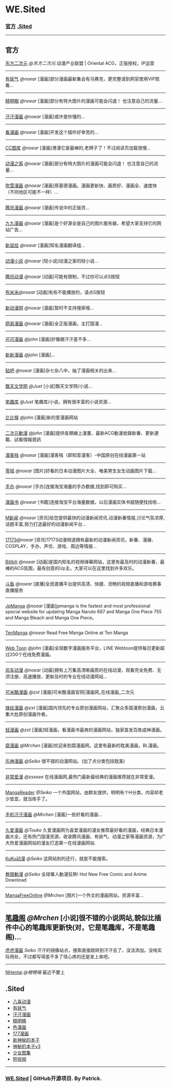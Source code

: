 # WE.Sited

### [官方](#o)   [.Sited](#sited) 

---

<a class="o" id="o"></a>
## 官方

[东方二次元](sited://data/?aHR0cDovL3NpdGVkLm5vZWFyLm9yZy9hZGRpbi9zaXRlMTA0MS5zaXRlZC54bWw=)
*@东方二次元*
动漫产业联盟 | Oriental ACG，正版授权，IP运营

---

[有妖气](sited://data/?aHR0cDovL3NpdGVkLm5vZWFyLm9yZy9hZGRpbi9zaXRlMTAwNS5zaXRlZC54bWw=)
*@noear*
[漫画]部分漫画最新集会有马赛克，更完整请到网官使用VIP观看...

---

[精明眼](sited://data/?aHR0cDovL3NpdGVkLm5vZWFyLm9yZy9hZGRpbi9zaXRlMTAwNy5zaXRlZC54bWw=)
*@noear*
[漫画]部分有特大图片的漫画可能会闪退！ 也注意自己的流量...

---

[汗汗漫画](sited://data/?aHR0cDovL3NpdGVkLm5vZWFyLm9yZy9hZGRpbi9zaXRlMTAwOC5zaXRlZC54bWw=)
*@noear*
[漫画]或许是你懂的...

---

[看漫画](sited://data/?aHR0cDovL3NpdGVkLm5vZWFyLm9yZy9hZGRpbi9zaXRlMTAwOS5zaXRlZC54bWw=)
*@noear*
[漫画]开发这个插件好幸苦的...

---

[CC图库](sited://data/?aHR0cDovL3NpdGVkLm5vZWFyLm9yZy9hZGRpbi9zaXRlMTAxMi5zaXRlZC54bWw=)
*@noear*
[漫画]港漫它是最棒的,老牌子了！不过阅读页加载很慢...

---

[动漫之家](sited://data/?aHR0cDovL3NpdGVkLm5vZWFyLm9yZy9hZGRpbi9zaXRlMTAxNC5zaXRlZC54bWw=)
*@noear*
[漫画]部分有特大图片的漫画可能会闪退！ 也注意自己的流量...

---

[吹雪漫画](sited://data/?aHR0cDovL3NpdGVkLm5vZWFyLm9yZy9hZGRpbi9zaXRlMTAxOS5zaXRlZC54bWw=)
*@noear*
[漫画]原基德漫画。漫画更新快、画质好、漫画全、速度快（不同地区可能不一样）...

---

[腾讯漫画](sited://data/?aHR0cDovL3NpdGVkLm5vZWFyLm9yZy9hZGRpbi9zaXRlMTAyMC5zaXRlZC54bWw=)
*@noear*
[漫画]传说中的正版货...

---

[九九漫画](sited://data/?aHR0cDovL3NpdGVkLm5vZWFyLm9yZy9hZGRpbi9zaXRlMTAyMy5zaXRlZC54bWw=)
*@noear*
[漫画]是个好源全是自己的图片服务器，希望大家支持它的网站广告...

---

[新鼠绘](sited://data/?aHR0cDovL3NpdGVkLm5vZWFyLm9yZy9hZGRpbi9zaXRlMTAzMC5zaXRlZC54bWw=)
*@noear*
[漫画]知名漫画翻译组...

---

[动漫小说](sited://data/?aHR0cDovL3NpdGVkLm5vZWFyLm9yZy9hZGRpbi9zaXRlMjAwMS5zaXRlZC54bWw=)
*@noear*
[轻小说]动漫之家的轻小说...

---

[腾讯动漫](sited://data/?aHR0cDovL3NpdGVkLm5vZWFyLm9yZy9hZGRpbi9zaXRlMzAwMy5zaXRlZC54bWw=)
*@noear*
[动画]可能有限制，不过你可以点S按钮

---

[布米米](sited://data/?aHR0cDovL3NpdGVkLm5vZWFyLm9yZy9hZGRpbi9zaXRlMzAwMS5zaXRlZC54bWw=
)*@noear*
[动画]有些不能播放的，请点S按钮

---

[新动漫网](sited://data/?aHR0cDovL3NpdGVkLm5vZWFyLm9yZy9hZGRpbi9zaXRlMTAxMC5zaXRlZC54bWw=)
*@noear*
[漫画]暂时不支持搜索哦...

---

[网易漫画](sited://data/?aHR0cDovL3NpdGVkLm5vZWFyLm9yZy9hZGRpbi9zaXRlMTAzMS5zaXRlZC54bWw=)
*@noear*
[漫画]全正版漫画，主打国漫...

---

[可可漫画](sited://data/?aHR0cDovL3NpdGVkLm5vZWFyLm9yZy9hZGRpbi9zaXRlMTAzMi5zaXRlZC54bWw=)
*@john*
[漫画]好像跟汗汗差不多...

---

[新新漫画](sited://data/?aHR0cDovL3NpdGVkLm5vZWFyLm9yZy9hZGRpbi9zaXRlMTAzMy5zaXRlZC54bWw=)
*@john*
[漫画]...

---

[贴吧](sited://data/?aHR0cDovL3NpdGVkLm5vZWFyLm9yZy9hZGRpbi9zaXRlMTAzNC5zaXRlZC54bWw=)
*@noear*
[漫画]杂七杂八中，抽了漫画相关的出来...

---

[飘天文学网](sited://data/?aHR0cDovL3NpdGVkLm5vZWFyLm9yZy9hZGRpbi9zaXRlMjAwMy5zaXRlZC54bWw=)
*@Just*
[小说]飘天文学网/小说...

---

[笔趣库](sited://data/?aHR0cDovL3NpdGVkLm5vZWFyLm9yZy9hZGRpbi9zaXRlMjAwNC5zaXRlZC54bWw=)
*@Just*
笔趣库/小说，拥有很丰富的小说资源...

---

[比比猴](sited://data/?aHR0cDovL3NpdGVkLm5vZWFyLm9yZy9hZGRpbi9zaXRlMTAzNWEuc2l0ZWQueG1s)
*@john*
[漫画]新的爱漫画网站

---

[二次元動漫](sited://data/?aHR0cDovL3NpdGVkLm5vZWFyLm9yZy9hZGRpbi9zaXRlMTAzNi5zaXRlZC54bWw=)
*@john*
[漫画]提供各類線上漫畫、最新ACG動漫收錄新番、更新連載、試看情報資訊

---

[漫客栈](sited://data/?aHR0cDovL3NpdGVkLm5vZWFyLm9yZy9hZGRpbi9zaXRlMTAzNy5zaXRlZC54bWw=)
*@noear*
[漫画]漫客栈（即知音漫客）-中国原创在线漫画第一站

---

[零域](sited://data/?aHR0cDovL3NpdGVkLm5vZWFyLm9yZy9hZGRpbi9zaXRlNDAwMS5zaXRlZC54bWw=)
*@noear*
[图片]好看的日本动漫图片大全、唯美男生女生动画图片下载...

---

[手办](sited://data/?aHR0cDovL3NpdGVkLm5vZWFyLm9yZy9hZGRpbi9zaXRlNTAwMS5zaXRlZC54bWw=)
*@noear*
[手办]连接淘宝海量的手办数据,找到即可购买...

---

[漫画书](sited://data/?aHR0cDovL3NpdGVkLm5vZWFyLm9yZy9hZGRpbi9zaXRlNTAwMi5zaXRlZC54bWw=)
*@noear*
[书籍]连接淘宝平台海量数据，以后漫画实体书就随便找找啦...

---

[M新闻](sited://data/?aHR0cDovL3NpdGVkLm5vZWFyLm9yZy9hZGRpbi9zaXRlNjAwMS5zaXRlZC54bWw=)
*@noear*
[资讯]给您提供最快的动漫新闻资讯,动漫新番情报,讨论气氛浓厚,话题丰富,努力打造最好的动漫新闻平台...

---

[17173](sited://data/?aHR0cDovL3NpdGVkLm5vZWFyLm9yZy9hZGRpbi9zaXRlNjAwMi5zaXRlZC54bWw=)*@noear*
[资讯]17173动漫频道拥有最新的动漫新闻资讯，新番、漫展、COSPLAY、手办、声优、游戏、周边等情报...

---

[Bilibili](sited://data/?aHR0cDovL3NpdGVkLm5vZWFyLm9yZy9hZGRpbi9zaXRlMzAwNy5zaXRlZC54bWw=)
*@noear*
[动画]是国内知名的视频弹幕网站，这里有最及时的动漫新番，最棒的ACG氛围，最有创意的Up主。大家可以在这里找到许多欢乐。

---

[斗鱼](sited://data/?aHR0cDovL3NpdGVkLm5vZWFyLm9yZy9hZGRpbi9zaXRlNzAwMS5zaXRlZC54bWw=)
*@noear*
[直播]全民直播平台提供高清、快捷、流畅的视频直播和游戏赛事直播服务

---

[JpManga](sited://data/?aHR0cDovL3NpdGVkLm5vZWFyLm9yZy9hZGRpbi9zaXRlMTAzOS5zaXRlZC54bWw=)
*@noear*
[漫画]jpmanga is the fastest and most professional special website for updating Manga Naruto 687 and Manga One Piece 755 and Manga Bleach and Manga One Piece。

---

[TenManga](sited://data/?aHR0cDovL3NpdGVkLm5vZWFyLm9yZy9hZGRpbi9zaXRlMTA0MC5zaXRlZC54bWw=)
*@noear*
Read Free Manga Online at Ten Manga

---

[Web Toon](sited://data/?aHR0cDovL3NpdGVkLm5vZWFyLm9yZy9hZGRpbi91cGxvYWQxNTEyMjcxMjEyMDAuc2l0ZWQueG1s)
*@john*
[漫画]全球数字漫画服务平台，LINE Webtoon提供每日更新超过200个在线免费漫画。

---

[风车动漫](sited://data/?aHR0cDovL3NpdGVkLm5vZWFyLm9yZy9hZGRpbi9zaXRlMzAwNC5zaXRlZC54bWw=)
*@noear*
[动画]拥有上万集高清晰画质的在线动漫，观看完全免费、无须注册、高速播放、更新及时的专业在线动漫网站...

---

[可米酷漫画](sited://data/?aHR0cDovL3NpdGVkLm5vZWFyLm9yZy9hZGRpbi91cGxvYWQxNjAxMjAxMTAxMzguc2l0ZWQueG1s)
*@zxt*
[漫画]可米酷漫画官网|漫画网_在线漫画_二次元

---

[锋绘漫画](sited://data/?aHR0cDovL3NpdGVkLm5vZWFyLm9yZy9hZGRpbi91cGxvYWQxNjAxMjgxMDAxMzcuc2l0ZWQueG1s)
*@zxt*
[漫画]国内领先的专业原创漫画网站，汇聚众多国漫原创漫画，云集大批原创漫画作者。

---

[轻漫画](sited://data/?aHR0cDovL3NpdGVkLm5vZWFyLm9yZy9hZGRpbi91cGxvYWQxNjA2MTgxNTA2MzIuc2l0ZWQueG1s)
*@zxt*
[漫画]轻漫画，看漫画书最爽的漫画网站，独家首发百炼成神漫画。

---

[腐漫画](sited://data/?aHR0cDovL3NpdGVkLm5vZWFyLm9yZy9hZGRpbi91cGxvYWQxNjA3MDYxMTA3NDQuc2l0ZWQueG1s)
*@Mrchen*
[漫画]欢迎来到腐漫画网。这里有最新的耽美漫画，BL漫画。

---

[乐神漫画](sited://data/?aHR0cDovL3NpdGVkLm5vZWFyLm9yZy9hZGRpbi91cGxvYWQxNjA3MDcxMzA3MzEuc2l0ZWQueG1s)
*@Seiko*
很不错的动漫网站。(加了点分类包括耽美)

---

[非常爱漫](sited://data/?aHR0cDovL3NpdGVkLm5vZWFyLm9yZy9hZGRpbi91cGxvYWQxNjA3MDgxNDA3NTMuc2l0ZWQueG1s)
*@zsxeee*
在线漫画网,最热门最新最经典的漫画推荐就在非常爱漫。

---

[MangaReader](sited://data/?aHR0cDovL3NpdGVkLm5vZWFyLm9yZy9hZGRpbi91cGxvYWQxNjA3MDgyMjA3MDcuc2l0ZWQueG1s)
*@Seiko*
一个外国网站，由群友提供，明明有个H分类，内容却老少皆宜，就当练手了。

---

[手机汗汗漫画](sited://data/?aHR0cDovL3NpdGVkLm5vZWFyLm9yZy9hZGRpbi91cGxvYWQxNjA3MDkxNzA3MTQuc2l0ZWQueG1s)
*@Mrchen*
[漫画]一些好看的漫画...

---

[久爱漫画](sited://data/?aHR0cDovL3NpdGVkLm5vZWFyLm9yZy9hZGRpbi91cGxvYWQxNjA3MTAyMjA3MzMuc2l0ZWQueG1s)
*@Touko*
久爱漫画网为喜爱漫画的漫友推荐最好看的漫画，经典日本漫画大全，还有热门国漫资源，收录腾讯漫画、有妖气、动漫之家等漫画资源，为广大热爱漫画网站的漫友打造第一在线漫画网站.

---

[KuKu动漫](sited://data/?aHR0cDovL3NpdGVkLm5vZWFyLm9yZy9hZGRpbi91cGxvYWQxNjA3MTQwODA3MjYuc2l0ZWQueG1s)
*@Seiko*
这网站别的还行，就是不能搜索。

---

[無限動漫](sited://data/?aHR0cDovL3NpdGVkLm5vZWFyLm9yZy9hZGRpbi91cGxvYWQxNjA3MTcwNzA3MTkuc2l0ZWQueG1s)
*@Seiko*
全球華人動漫狂熱! Hot New Free Comic and Anime Download

---

[MangaFreeOnline](sited://data/?aHR0cDovL3NpdGVkLm5vZWFyLm9yZy9hZGRpbi91cGxvYWQxNjA3MTcxNDA3NTkuc2l0ZWQueG1s)
*@Mrchen*
[图片]一个外文的漫画网站，资源丰富...

---

[笔趣阁](sited://data/?aHR0cDovL3NpdGVkLm5vZWFyLm9yZy9hZGRpbi91cGxvYWQxNjA3MTcxNjA3MDguc2l0ZWQueG1s)
*@Mrchen*
[小说]很不错的小说网站,貌似比插件中心的笔趣库更新快(对，它是笔趣库，不是笔趣阁)...
---

[虎虎漫画](sited://data/?aHR0cDovL3NpdGVkLm5vZWFyLm9yZy9hZGRpbi91cGxvYWQxNjA3MjUyMTA3MjYuc2l0ZWQueG1s)
*Seiko*
汗汗的镜像站点，搜索直接跳转到汗汗去了，没法添加。没啥实际用处，不过都写得差不多了怪心疼的还是发上来吧。

---

[NHentai](sited://data?aHR0cDovL2QudG91a28ubW9lL25oLmQvbmguZC5zaXRlZC54bWw=)
*@橙橙喵*
最近不要上

<a class="sited" id="sited"></a>
## .Sited

- [八喜动漫](http://www.westudio.ml/sited/baxi.sited)
- [有妖气](http://www.westudio.ml/sited/yyj.sited)
- [汗汗漫画](http://www.westudio.ml/sited/hanhan.sited)
- [精明睛](http://www.westudio.ml/sited/jmq.sited)
- [色漫画](http://www.westudio.ml/sited/smh.sited)
- [177漫画](http://www.westudio.ml/sited/177manga.sited)
- [新神秘的本子](http://www.westudio.ml/sited/newmagicbook.sited)
- [神秘的本子v3](http://www.westudio.ml/sited/magicbookv3.sited)
- [少女图集](http://www.westudio.ml/sited/teengirlgallery.sited)
- [短视频](http://www.westudio.ml/sited/shortvideo.sited)

---

### [WE.Sited](https://github.com/patrick330602/sited/) | GitHub开源项目. By Patrick.
